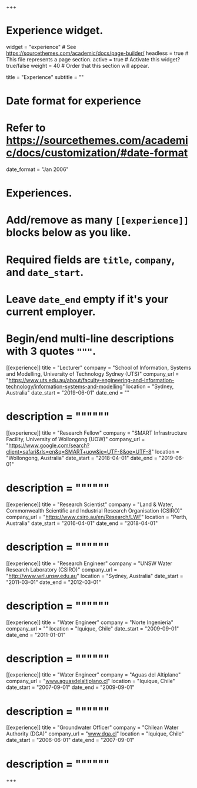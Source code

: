 +++
# Experience widget.
widget = "experience"  # See https://sourcethemes.com/academic/docs/page-builder/
headless = true  # This file represents a page section.
active = true  # Activate this widget? true/false
weight = 40  # Order that this section will appear.

title = "Experience"
subtitle = ""

# Date format for experience
#   Refer to https://sourcethemes.com/academic/docs/customization/#date-format
date_format = "Jan 2006"

# Experiences.
#   Add/remove as many `[[experience]]` blocks below as you like.
#   Required fields are `title`, `company`, and `date_start`.
#   Leave `date_end` empty if it's your current employer.
#   Begin/end multi-line descriptions with 3 quotes `"""`.

[[experience]]
  title = "Lecturer"
  company = "School of Information, Systems and Modelling, University of Technology Sydney (UTS)"
  company_url = "https://www.uts.edu.au/about/faculty-engineering-and-information-technology/information-systems-and-modelling"
  location = "Sydney, Australia"
  date_start = "2019-06-01"
  date_end = ""
# description = """"""

[[experience]]
  title = "Research Fellow"
  company = "SMART Infrastructure Facility, University of Wollongong (UOW)"
  company_url = "https://www.google.com/search?client=safari&rls=en&q=SMART+uow&ie=UTF-8&oe=UTF-8"
  location = "Wollongong, Australia"
  date_start = "2018-04-01"
  date_end = "2019-06-01"
# description = """"""

[[experience]]
  title = "Research Scientist"
  company = "Land & Water, Commonwealth Scientific and Industrial Research Organisation (CSIRO)"
  company_url = "https://www.csiro.au/en/Research/LWF"
  location = "Perth, Australia"
  date_start = "2016-04-01"
  date_end = "2018-04-01"
# description = """"""

[[experience]]
  title = "Research Engineer"
  company = "UNSW Water Research Laboratory (CSIRO)"
  company_url = "http://www.wrl.unsw.edu.au"
  location = "Sydney, Australia"
  date_start = "2011-03-01"
  date_end = "2012-03-01"
# description = """"""

[[experience]]
  title = "Water Engineer"
  company = "Norte Ingenieria"
  company_url = ""
  location = "Iquique, Chile"
  date_start = "2009-09-01"
  date_end = "2011-01-01"
# description = """"""

[[experience]]
  title = "Water Engineer"
  company = "Aguas del Altiplano"
  company_url = "www.aguasdelaltiplano.cl"
  location = "Iquique, Chile"
  date_start = "2007-09-01"
  date_end = "2009-09-01"
# description = """"""

[[experience]]
  title = "Groundwater Officer"
  company = "Chilean Water Authority (DGA)"
  company_url = "www.dga.cl"
  location = "Iquique, Chile"
  date_start = "2006-06-01"
  date_end = "2007-09-01"
# description = """"""

+++
